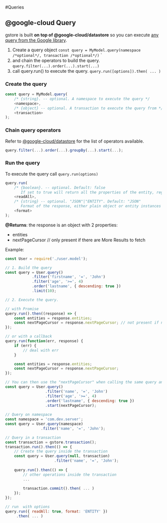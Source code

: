 #Queries

## @google-cloud Query

gstore is built **on top of @google-cloud/datastore** so you can execute [any query from the Google library](https://googlecloudplatform.github.io/google-cloud-node/#/docs/datastore/master/datastore/query).  

1. Create a query object `const query = MyModel.query(namespace /*optional*/, transaction /*optional*/)`
`
2. and chain the operators to build the query. `query.filter(...).order(...).start(...)`
3. call query.run() to execute the query. `query.run([options]).then( ... )`


### Create the query

```js
const query = MyModel.query(
    /* {string}. -- optional. A namespace to execute the query */
    <namespace>,
    /* {object} -- optional. A transaction to execute the query from */
    <transaction>
);
```

### Chain query operators

Refer to [@google-cloud/datastore](https://googlecloudplatform.github.io/google-cloud-node/#/docs/datastore/master/datastore/query) for the list of operators available.

```js
query.filter(...).order(...).groupBy(...).start(...);
```  

### Run the query
To execute the query call `query.run(options)`


```js
query.run(
    /* {boolean}. -- optional. Default: false
       If set to true will return all the properties of the entity, regardless of the *read* parameter defined in the Schema */
    <readAll>,
    /* {string} -- optional. "JSON"|"ENTITY". Default: "JSON"
       Format of the response, either plain object or entity instances  */
    <format>
);
```

**@Returns**: the response is an object with 2 properties:
- entities
- nextPageCursor // only present if there are More Results to fetch

Example:
```js
const User = require('./user.model');

// 1. Build the query
const query = User.query()
            .filter('firstname', '=', 'John')
            .filter('age', '>=', 4)
            .order('lastname', { descending: true })
            .limit(10);

// 2. Execute the query.

// with Promise
query.run().then((response) => {
    const entities = response.entities;
    const nextPageCursor = response.nextPageCursor; // not present if no more results
});

// or with a callback
query.run(function(err, response) {
    if (err) {
        // deal with err
    }

    const entities = response.entities;
    const nextPageCursor = response.nextPageCursor;
});

// You can then use the "nextPageCursor" when calling the same query and pass it as start value
const query = User.query()
                  .filter('name', '=', 'John')
                  .filter('age', '>=', 4)
                  .order('lastname', { descending: true })
                  .start(nextPageCursor);
                  
// Query on namespace
const namespace = 'com.dev.server';
const query = User.query(namespace)
                .filter('name', '=', 'John');

// Query in a transaction
const transaction = gstore.transaction();
transaction.run().then(() => {
    // Create the query inside the transaction
    const query = User.query(null, transaction)
                      .filter('name', '=', 'John');
   
    query.run().then(() => {
        // other operations inside the transaction
        ...
  		
        transaction.commit().then( ... )
    });	
});

// run  with options
query.run({ readAll: true, format: 'ENTITY' })
     .then( ... )
```
